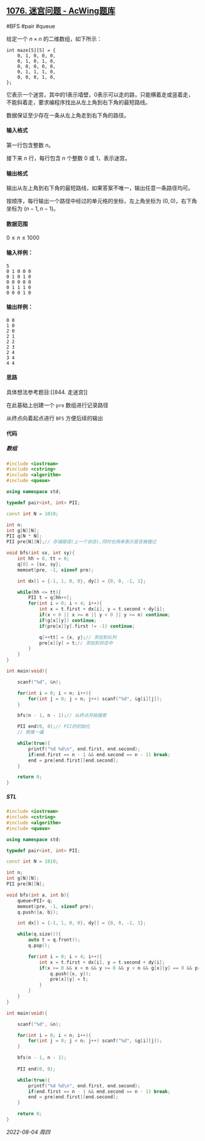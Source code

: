 ## [1076. 迷宫问题 - AcWing题库](https://www.acwing.com/problem/content/description/1078/)

#BFS #pair #queue

给定一个 $n×n$ 的二维数组，如下所示：

```
int maze[5][5] = {
	0, 1, 0, 0, 0,
	0, 1, 0, 1, 0,
	0, 0, 0, 0, 0,
	0, 1, 1, 1, 0,
	0, 0, 0, 1, 0,
};
```

它表示一个迷宫，其中的$1$表示墙壁，$0$表示可以走的路，只能横着走或竖着走，不能斜着走，要求编程序找出从左上角到右下角的最短路线。

数据保证至少存在一条从左上角走到右下角的路径。

#### 输入格式

第一行包含整数 $n$。

接下来 $n$ 行，每行包含 $n$ 个整数 $0$ 或 $1$，表示迷宫。

#### 输出格式

输出从左上角到右下角的最短路线，如果答案不唯一，输出任意一条路径均可。

按顺序，每行输出一个路径中经过的单元格的坐标，左上角坐标为 $(0,0)$，右下角坐标为 $(n−1,n−1)$。

#### 数据范围

$0≤n≤1000$

#### 输入样例：

```
5
0 1 0 0 0
0 1 0 1 0
0 0 0 0 0
0 1 1 1 0
0 0 0 1 0
```

#### 输出样例：

```
0 0
1 0
2 0
2 1
2 2
2 3
2 4
3 4
4 4
```

#### 思路

具体想法参考题目:[[844. 走迷宫]]

在此基础上创建一个 `pre` 数组进行记录路径

从终点向着起点进行 `BFS` 方便后续的输出

#### 代码

##### 数组

```cpp
#include <iostream>
#include <cstring>
#include <algorithm>
#include <queue>

using namespace std;

typedef pair<int, int> PII;

const int N = 1010;

int n;
int g[N][N];
PII q[N * N];
PII pre[N][N];// 存储路径(上一个状态),同时也用来表示是否被搜过

void bfs(int sx, int sy){
    int hh = 0, tt = 0;
    q[0] = {sx, sy};
    memset(pre, -1, sizeof pre);

    int dx[] = {-1, 1, 0, 0}, dy[] = {0, 0, -1, 1};

    while(hh <= tt){
        PII t = q[hh++];
        for(int i = 0; i < 4; i++){
            int x = t.first + dx[i], y = t.second + dy[i];
            if(x < 0 || x >= n || y < 0 || y >= n) continue;
            if(g[x][y]) continue;
            if(pre[x][y].first != -1) continue;

            q[++tt] = {x, y};// 添加到队列
            pre[x][y] = t;// 添加到状态中
        }
    }
}

int main(void){

    scanf("%d", &n);

    for(int i = 0; i < n; i++){
        for(int j = 0; j < n; j++) scanf("%d", &g[i][j]);
    }

    bfs(n - 1, n - 1);// 从终点开始搜索

    PII end(0, 0);// PII的初始化
    // 倒推一遍

    while(true){
        printf("%d %d\n", end.first, end.second);
        if(end.first == n - 1 && end.second == n - 1) break;
        end = pre[end.first][end.second];
    }

    return 0;
}
```

##### STL

```cpp
#include <iostream>
#include <cstring>
#include <algorithm>
#include <queue>

using namespace std;

typedef pair<int, int> PII;

const int N = 1010;

int n;
int g[N][N];
PII pre[N][N];

void bfs(int a, int b){
    queue<PII> q;
    memset(pre, -1, sizeof pre);
    q.push({a, b});

    int dx[] = {-1, 1, 0, 0}, dy[] = {0, 0, -1, 1};

    while(q.size()){
        auto t = q.front();
        q.pop();

        for(int i = 0; i < 4; i++){
            int x = t.first + dx[i], y = t.second + dy[i];
            if(x >= 0 && x < n && y >= 0 && y < n && g[x][y] == 0 && pre[x][y].first == -1){
                q.push({x, y});
                pre[x][y] = t;
            }
        }
    }
}

int main(void){

    scanf("%d", &n);

    for(int i = 0; i < n; i++){
        for(int j = 0; j < n; j++) scanf("%d", &g[i][j]);
    }

    bfs(n - 1, n - 1);
    
    PII end(0, 0);

    while(true){
        printf("%d %d\n", end.first, end.second);
        if(end.first == n - 1 && end.second == n - 1) break;
        end = pre[end.first][end.second];
    }

    return 0;
}
```


*2022-08-04 周四*